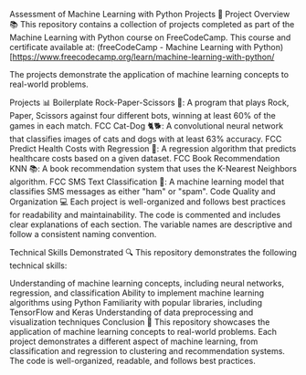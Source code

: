 Assessment of Machine Learning with Python Projects 🤖
Project Overview 📚
This repository contains a collection of projects completed as part of the Machine Learning with Python course on FreeCodeCamp.
This course and certificate available at: (freeCodeCamp - Machine Learning with Python)[https://www.freecodecamp.org/learn/machine-learning-with-python/

The projects demonstrate the application of machine learning concepts to real-world problems.

Projects 📊
Boilerplate Rock-Paper-Scissors 🤖: A program that plays Rock, Paper, Scissors against four different bots, winning at least 60% of the games in each match.
FCC Cat-Dog 🐈🐕: A convolutional neural network that classifies images of cats and dogs with at least 63% accuracy.
FCC Predict Health Costs with Regression 🏥: A regression algorithm that predicts healthcare costs based on a given dataset.
FCC Book Recommendation KNN 📚: A book recommendation system that uses the K-Nearest Neighbors algorithm.
FCC SMS Text Classification 📱: A machine learning model that classifies SMS messages as either "ham" or "spam".
Code Quality and Organization 💻
Each project is well-organized and follows best practices for readability and maintainability. The code is commented and includes clear explanations of each section. The variable names are descriptive and follow a consistent naming convention.

Technical Skills Demonstrated 🔍
This repository demonstrates the following technical skills:

Understanding of machine learning concepts, including neural networks, regression, and classification
Ability to implement machine learning algorithms using Python
Familiarity with popular libraries, including TensorFlow and Keras
Understanding of data preprocessing and visualization techniques
Conclusion 🎉
This repository showcases the application of machine learning concepts to real-world problems. Each project demonstrates a different aspect of machine learning, from classification and regression to clustering and recommendation systems. The code is well-organized, readable, and follows best practices.
